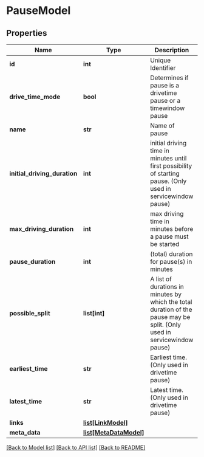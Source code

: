 # PauseModel

## Properties
Name | Type | Description | Notes
------------ | ------------- | ------------- | -------------
**id** | **int** | Unique Identifier | [optional] 
**drive_time_mode** | **bool** | Determines if pause is a drivetime pause or a timewindow pause | [optional] 
**name** | **str** | Name of pause | [optional] 
**initial_driving_duration** | **int** | initial driving time in minutes until first possibility of starting pause. (Only used in servicewindow pause) | [optional] 
**max_driving_duration** | **int** | max driving time in minutes before a pause must be started | [optional] 
**pause_duration** | **int** | (total) duration for pause(s) in minutes | [optional] 
**possible_split** | **list[int]** | A list of durations in minutes by which the total duration of the pause may be split. (Only used in servicewindow pause) | [optional] 
**earliest_time** | **str** | Earliest time. (Only used in drivetime pause) | [optional] 
**latest_time** | **str** | Latest time. (Only used in drivetime pause) | [optional] 
**links** | [**list[LinkModel]**](LinkModel.md) |  | [optional] 
**meta_data** | [**list[MetaDataModel]**](MetaDataModel.md) |  | [optional] 

[[Back to Model list]](../README.md#documentation-for-models) [[Back to API list]](../README.md#documentation-for-api-endpoints) [[Back to README]](../README.md)


